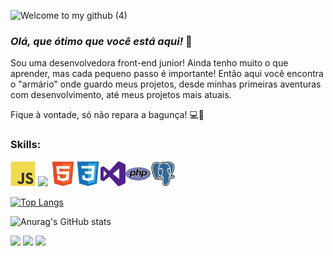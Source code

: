 
![Welcome to my github (4)](https://user-images.githubusercontent.com/60903342/119042928-dbdb2980-b98e-11eb-98db-60d7027f9a77.gif)


### *Olá, que ótimo que você está aqui!* :speech_balloon:	
Sou uma desenvolvedora front-end junior! Ainda tenho muito o que aprender, mas cada pequeno passo é importante! Então aqui você encontra 
o "armário" onde guardo meus projetos, desde minhas primeiras aventuras com desenvolvimento, até meus projetos mais atuais. 

Fique à vontade, só não repara a bagunça! :computer::purple_heart:	

### Skills:
<img src="https://raw.githubusercontent.com/devicons/devicon/master/icons/javascript/javascript-original.svg" width="40"/>
<img src="https://encrypted-tbn0.gstatic.com/images?q=tbn:ANd9GcTbAmafdPNr9fd0KC0Z98WYEC7Wl1wYlPVf-A&s" width="40"/>
<img src="https://raw.githubusercontent.com/devicons/devicon/master/icons/html5/html5-original.svg" width="40"/><img src="https://raw.githubusercontent.com/devicons/devicon/master/icons/css3/css3-original.svg" width="40"/><img src="https://raw.githubusercontent.com/devicons/devicon/master/icons/visualstudio/visualstudio-plain.svg" width="40"/><img src="https://raw.githubusercontent.com/devicons/devicon/master/icons/php/php-original.svg" width="40"/><img src="https://raw.githubusercontent.com/devicons/devicon/master/icons/postgresql/postgresql-original.svg" width="40"/>


[![Top Langs](https://github-readme-stats.vercel.app/api/top-langs/?username=carolinitsi&layout=compact)](https://github.com/carolinitsi/github-readme-stats)




![Anurag's GitHub stats](https://github-readme-stats.vercel.app/api?username=carolinitsi&show_icons=true&theme=radical)



  [<img src="https://img.shields.io/badge/linkedin-%230077B5.svg?&style=for-the-badge&logo=linkedin&logoColor=white" />](https://www.linkedin.com/in/carolini-oliveira/) [<img src = "https://img.shields.io/badge/instagram-%23E4405F.svg?&style=for-the-badge&logo=instagram&logoColor=white">](https://www.instagram.com/carolini_1998/) [<img src = "https://img.shields.io/badge/facebook-%231877F2.svg?&style=for-the-badge&logo=facebook&logoColor=white">](https://www.facebook.com/profile.php?id=100004658110715)
<!--
**carolinitsi/carolinitsi** is a ✨ _special_ ✨ repository because its `README.md` (this file) appears on your GitHub profile.

Here are some ideas to get you started:

- 🔭 I’m currently working on ...
- 🌱 I’m currently learning ...
- 👯 I’m looking to collaborate on ...
- 🤔 I’m looking for help with ...
- 💬 Ask me about ...
- 📫 How to reach me: ...
- 😄 Pronouns: ...
- ⚡ Fun fact: ...
-->
